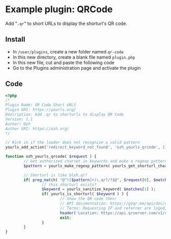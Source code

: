 # Example plugin: QRCode

Add "`.qr`" to short URLs to display the shorturl's QR code.

## Install

- In `/user/plugins`, create a new folder named `qr-code`
- In this new directory, create a blank file named `plugin.php`
- In this new file, cut and paste the following code
- Go to the Plugins administration page and activate the plugin

## Code

```php
<?php
/*
Plugin Name: QR Code Short URLS
Plugin URI: https://yourls.org/
Description: Add .qr to shorturls to display QR Code
Version: 1.1
Author: Ozh
Author URI: https://ozh.org/
*/

// Kick in if the loader does not recognize a valid pattern
yourls_add_action('redirect_keyword_not_found', 'ozh_yourls_qrcode', 1);

function ozh_yourls_qrcode( $request ) {
        // Get authorized charset in keywords and make a regexp pattern
        $pattern = yourls_make_regexp_pattern( yourls_get_shorturl_charset() );

        // Shorturl is like bleh.qr?
        if( preg_match( "@^([$pattern]+)\.qr?/?$@", $request[0], $matches ) ) {
                // this shorturl exists?
                $keyword = yourls_sanitize_keyword( $matches[1] );
                if( yourls_is_shorturl( $keyword ) ) {
                        // Show the QR code then!
                        // API documentation: https://goqr.me/api/doc/create-qr-code/
                        // Terms: Requesting IP and referrer are loged, but not requested QR data. Limit 10,000 requests per day.
                        header('Location: https://api.qrserver.com/v1/create-qr-code/?size=200x200&qzone=2&ecc=M&data='.YOURLS_SITE.'/'.$keyword);
                        exit;
                }
        }
}
```
